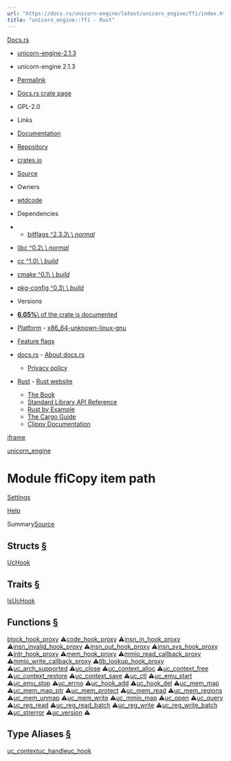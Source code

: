 ```yaml
---
url: "https://docs.rs/unicorn-engine/latest/unicorn_engine/ffi/index.html"
title: "unicorn_engine::ffi - Rust"
---
```


[Docs.rs](https://docs.rs/)

- [unicorn-engine-2.1.3](https://docs.rs/unicorn-engine/latest/unicorn_engine/ffi/index.html# "Rust bindings for the Unicorn emulator with utility functions")


- unicorn-engine 2.1.3

- [Permalink](https://docs.rs/unicorn-engine/2.1.3/unicorn_engine/ffi/index.html "Get a link to this specific version")
- [Docs.rs crate page](https://docs.rs/crate/unicorn-engine/latest "See unicorn-engine in docs.rs")
- GPL-2.0

- Links
- [Documentation](https://github.com/unicorn-engine/unicorn/wiki "Canonical documentation")
- [Repository](https://github.com/unicorn-engine/unicorn)
- [crates.io](https://crates.io/crates/unicorn-engine "See unicorn-engine in crates.io")
- [Source](https://docs.rs/crate/unicorn-engine/latest/source/ "Browse source of unicorn-engine-2.1.3")

- Owners
- [wtdcode](https://crates.io/users/wtdcode)

- Dependencies
- - [bitflags ^2.3.3\\
     \\
     _normal_](https://docs.rs/bitflags/^2.3.3)
- [libc ^0.2\\
\\
_normal_](https://docs.rs/libc/^0.2)
- [cc ^1.0\\
\\
_build_](https://docs.rs/cc/^1.0)
- [cmake ^0.1\\
\\
_build_](https://docs.rs/cmake/^0.1)
- [pkg-config ^0.3\\
\\
_build_](https://docs.rs/pkg-config/^0.3)

- Versions

- [**6.05%**\\
of the crate is documented](https://docs.rs/crate/unicorn-engine/latest)

- [Platform](https://docs.rs/unicorn-engine/latest/unicorn_engine/ffi/index.html#)  - [x86\_64-unknown-linux-gnu](https://docs.rs/crate/unicorn-engine/latest/target-redirect/x86_64-unknown-linux-gnu/unicorn_engine/ffi/index.html)
- [Feature flags](https://docs.rs/crate/unicorn-engine/latest/features "Browse available feature flags of unicorn-engine-2.1.3")

- [docs.rs](https://docs.rs/unicorn-engine/latest/unicorn_engine/ffi/index.html#)  - [About docs.rs](https://docs.rs/about)
  - [Privacy policy](https://foundation.rust-lang.org/policies/privacy-policy/#docs.rs)

- [Rust](https://docs.rs/unicorn-engine/latest/unicorn_engine/ffi/index.html#)  - [Rust website](https://www.rust-lang.org/)
  - [The Book](https://doc.rust-lang.org/book/)
  - [Standard Library API Reference](https://doc.rust-lang.org/std/)
  - [Rust by Example](https://doc.rust-lang.org/rust-by-example/)
  - [The Cargo Guide](https://doc.rust-lang.org/cargo/guide/)
  - [Clippy Documentation](https://doc.rust-lang.org/nightly/clippy)

[iframe](/-/storage-change-detection.html)

[unicorn\_engine](https://docs.rs/unicorn-engine/latest/unicorn_engine/index.html)

# Module ffiCopy item path

[Settings](https://docs.rs/unicorn-engine/latest/settings.html)

[Help](https://docs.rs/unicorn-engine/latest/help.html)

Summary[Source](https://docs.rs/unicorn-engine/latest/src/unicorn_engine/ffi.rs.html#1-297)

## Structs [§](https://docs.rs/unicorn-engine/latest/unicorn_engine/ffi/index.html\#structs)

[UcHook](https://docs.rs/unicorn-engine/latest/unicorn_engine/ffi/struct.UcHook.html "struct unicorn_engine::ffi::UcHook")

## Traits [§](https://docs.rs/unicorn-engine/latest/unicorn_engine/ffi/index.html\#traits)

[IsUcHook](https://docs.rs/unicorn-engine/latest/unicorn_engine/ffi/trait.IsUcHook.html "trait unicorn_engine::ffi::IsUcHook")

## Functions [§](https://docs.rs/unicorn-engine/latest/unicorn_engine/ffi/index.html\#functions)

[block\_hook\_proxy](https://docs.rs/unicorn-engine/latest/unicorn_engine/ffi/fn.block_hook_proxy.html "fn unicorn_engine::ffi::block_hook_proxy") ⚠[code\_hook\_proxy](https://docs.rs/unicorn-engine/latest/unicorn_engine/ffi/fn.code_hook_proxy.html "fn unicorn_engine::ffi::code_hook_proxy") ⚠[insn\_in\_hook\_proxy](https://docs.rs/unicorn-engine/latest/unicorn_engine/ffi/fn.insn_in_hook_proxy.html "fn unicorn_engine::ffi::insn_in_hook_proxy") ⚠[insn\_invalid\_hook\_proxy](https://docs.rs/unicorn-engine/latest/unicorn_engine/ffi/fn.insn_invalid_hook_proxy.html "fn unicorn_engine::ffi::insn_invalid_hook_proxy") ⚠[insn\_out\_hook\_proxy](https://docs.rs/unicorn-engine/latest/unicorn_engine/ffi/fn.insn_out_hook_proxy.html "fn unicorn_engine::ffi::insn_out_hook_proxy") ⚠[insn\_sys\_hook\_proxy](https://docs.rs/unicorn-engine/latest/unicorn_engine/ffi/fn.insn_sys_hook_proxy.html "fn unicorn_engine::ffi::insn_sys_hook_proxy") ⚠[intr\_hook\_proxy](https://docs.rs/unicorn-engine/latest/unicorn_engine/ffi/fn.intr_hook_proxy.html "fn unicorn_engine::ffi::intr_hook_proxy") ⚠[mem\_hook\_proxy](https://docs.rs/unicorn-engine/latest/unicorn_engine/ffi/fn.mem_hook_proxy.html "fn unicorn_engine::ffi::mem_hook_proxy") ⚠[mmio\_read\_callback\_proxy](https://docs.rs/unicorn-engine/latest/unicorn_engine/ffi/fn.mmio_read_callback_proxy.html "fn unicorn_engine::ffi::mmio_read_callback_proxy") ⚠[mmio\_write\_callback\_proxy](https://docs.rs/unicorn-engine/latest/unicorn_engine/ffi/fn.mmio_write_callback_proxy.html "fn unicorn_engine::ffi::mmio_write_callback_proxy") ⚠[tlb\_lookup\_hook\_proxy](https://docs.rs/unicorn-engine/latest/unicorn_engine/ffi/fn.tlb_lookup_hook_proxy.html "fn unicorn_engine::ffi::tlb_lookup_hook_proxy") ⚠[uc\_arch\_supported](https://docs.rs/unicorn-engine/latest/unicorn_engine/ffi/fn.uc_arch_supported.html "fn unicorn_engine::ffi::uc_arch_supported") ⚠[uc\_close](https://docs.rs/unicorn-engine/latest/unicorn_engine/ffi/fn.uc_close.html "fn unicorn_engine::ffi::uc_close") ⚠[uc\_context\_alloc](https://docs.rs/unicorn-engine/latest/unicorn_engine/ffi/fn.uc_context_alloc.html "fn unicorn_engine::ffi::uc_context_alloc") ⚠[uc\_context\_free](https://docs.rs/unicorn-engine/latest/unicorn_engine/ffi/fn.uc_context_free.html "fn unicorn_engine::ffi::uc_context_free") ⚠[uc\_context\_restore](https://docs.rs/unicorn-engine/latest/unicorn_engine/ffi/fn.uc_context_restore.html "fn unicorn_engine::ffi::uc_context_restore") ⚠[uc\_context\_save](https://docs.rs/unicorn-engine/latest/unicorn_engine/ffi/fn.uc_context_save.html "fn unicorn_engine::ffi::uc_context_save") ⚠[uc\_ctl](https://docs.rs/unicorn-engine/latest/unicorn_engine/ffi/fn.uc_ctl.html "fn unicorn_engine::ffi::uc_ctl") ⚠[uc\_emu\_start](https://docs.rs/unicorn-engine/latest/unicorn_engine/ffi/fn.uc_emu_start.html "fn unicorn_engine::ffi::uc_emu_start") ⚠[uc\_emu\_stop](https://docs.rs/unicorn-engine/latest/unicorn_engine/ffi/fn.uc_emu_stop.html "fn unicorn_engine::ffi::uc_emu_stop") ⚠[uc\_errno](https://docs.rs/unicorn-engine/latest/unicorn_engine/ffi/fn.uc_errno.html "fn unicorn_engine::ffi::uc_errno") ⚠[uc\_hook\_add](https://docs.rs/unicorn-engine/latest/unicorn_engine/ffi/fn.uc_hook_add.html "fn unicorn_engine::ffi::uc_hook_add") ⚠[uc\_hook\_del](https://docs.rs/unicorn-engine/latest/unicorn_engine/ffi/fn.uc_hook_del.html "fn unicorn_engine::ffi::uc_hook_del") ⚠[uc\_mem\_map](https://docs.rs/unicorn-engine/latest/unicorn_engine/ffi/fn.uc_mem_map.html "fn unicorn_engine::ffi::uc_mem_map") ⚠[uc\_mem\_map\_ptr](https://docs.rs/unicorn-engine/latest/unicorn_engine/ffi/fn.uc_mem_map_ptr.html "fn unicorn_engine::ffi::uc_mem_map_ptr") ⚠[uc\_mem\_protect](https://docs.rs/unicorn-engine/latest/unicorn_engine/ffi/fn.uc_mem_protect.html "fn unicorn_engine::ffi::uc_mem_protect") ⚠[uc\_mem\_read](https://docs.rs/unicorn-engine/latest/unicorn_engine/ffi/fn.uc_mem_read.html "fn unicorn_engine::ffi::uc_mem_read") ⚠[uc\_mem\_regions](https://docs.rs/unicorn-engine/latest/unicorn_engine/ffi/fn.uc_mem_regions.html "fn unicorn_engine::ffi::uc_mem_regions") ⚠[uc\_mem\_unmap](https://docs.rs/unicorn-engine/latest/unicorn_engine/ffi/fn.uc_mem_unmap.html "fn unicorn_engine::ffi::uc_mem_unmap") ⚠[uc\_mem\_write](https://docs.rs/unicorn-engine/latest/unicorn_engine/ffi/fn.uc_mem_write.html "fn unicorn_engine::ffi::uc_mem_write") ⚠[uc\_mmio\_map](https://docs.rs/unicorn-engine/latest/unicorn_engine/ffi/fn.uc_mmio_map.html "fn unicorn_engine::ffi::uc_mmio_map") ⚠[uc\_open](https://docs.rs/unicorn-engine/latest/unicorn_engine/ffi/fn.uc_open.html "fn unicorn_engine::ffi::uc_open") ⚠[uc\_query](https://docs.rs/unicorn-engine/latest/unicorn_engine/ffi/fn.uc_query.html "fn unicorn_engine::ffi::uc_query") ⚠[uc\_reg\_read](https://docs.rs/unicorn-engine/latest/unicorn_engine/ffi/fn.uc_reg_read.html "fn unicorn_engine::ffi::uc_reg_read") ⚠[uc\_reg\_read\_batch](https://docs.rs/unicorn-engine/latest/unicorn_engine/ffi/fn.uc_reg_read_batch.html "fn unicorn_engine::ffi::uc_reg_read_batch") ⚠[uc\_reg\_write](https://docs.rs/unicorn-engine/latest/unicorn_engine/ffi/fn.uc_reg_write.html "fn unicorn_engine::ffi::uc_reg_write") ⚠[uc\_reg\_write\_batch](https://docs.rs/unicorn-engine/latest/unicorn_engine/ffi/fn.uc_reg_write_batch.html "fn unicorn_engine::ffi::uc_reg_write_batch") ⚠[uc\_strerror](https://docs.rs/unicorn-engine/latest/unicorn_engine/ffi/fn.uc_strerror.html "fn unicorn_engine::ffi::uc_strerror") ⚠[uc\_version](https://docs.rs/unicorn-engine/latest/unicorn_engine/ffi/fn.uc_version.html "fn unicorn_engine::ffi::uc_version") ⚠

## Type Aliases [§](https://docs.rs/unicorn-engine/latest/unicorn_engine/ffi/index.html\#types)

[uc\_context](https://docs.rs/unicorn-engine/latest/unicorn_engine/ffi/type.uc_context.html "type unicorn_engine::ffi::uc_context")[uc\_handle](https://docs.rs/unicorn-engine/latest/unicorn_engine/ffi/type.uc_handle.html "type unicorn_engine::ffi::uc_handle")[uc\_hook](https://docs.rs/unicorn-engine/latest/unicorn_engine/ffi/type.uc_hook.html "type unicorn_engine::ffi::uc_hook")
